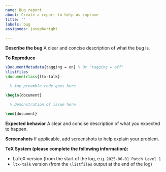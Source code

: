```yaml
---
name: Bug report
about: Create a report to help us improve
title: ''
labels: bug
assignees: josephwright

---
```


**Describe the bug**
A clear and concise description of what the bug is.

**To Reproduce**
```latex
\DocumentMetadata{tagging = on} % Or "tagging = off"
\listfiles
\documentclass{ltx-talk}

  % Any preamble code goes here

\begin{document}

  % Demonstration of issue here
  
\end{document}
```

**Expected behavior**
A clear and concise description of what you expected to happen.

**Screenshots**
If applicable, add screenshots to help explain your problem.

**TeX System (please complete the following information):**
 - LaTeX version (from the start of the log, e.g. `2025-06-01 Patch Level 1`
 - `ltx-talk` version (from the `\listfiles` output at the end of the log)
